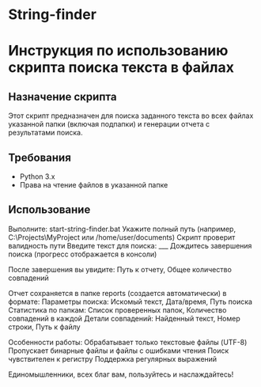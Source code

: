 # String-finder
# Инструкция по использованию скрипта поиска текста в файлах

## Назначение скрипта
Этот скрипт предназначен для поиска заданного текста во всех файлах указанной папки (включая подпапки) и генерации отчета с результатами поиска.

## Требования
- Python 3.x
- Права на чтение файлов в указанной папке

## Использование
Выполните: start-string-finder.bat
Укажите полный путь (например, C:\Projects\MyProject или /home/user/documents)
Скрипт проверит валидность пути
Введите текст для поиска: ___
Дождитесь завершения поиска (прогресс отображается в консоли)

После завершения вы увидите: Путь к отчету, Общее количество совпадений

Отчет сохраняется в папке reports (создается автоматически) в формате:
Параметры поиска: Искомый текст, Дата/время, Путь поиска
Статистика по папкам: Список проверенных папок, Количество совпадений в каждой
Детали совпадений: Найденный текст, Номер строки, Путь к файлу

Особенности работы:
Обрабатывает только текстовые файлы (UTF-8)
Пропускает бинарные файлы и файлы с ошибками чтения
Поиск чувствителен к регистру
Поддержка регулярных выражений

Единомышленники, всех благ вам, пользуйтесь и наслаждайтесь!

